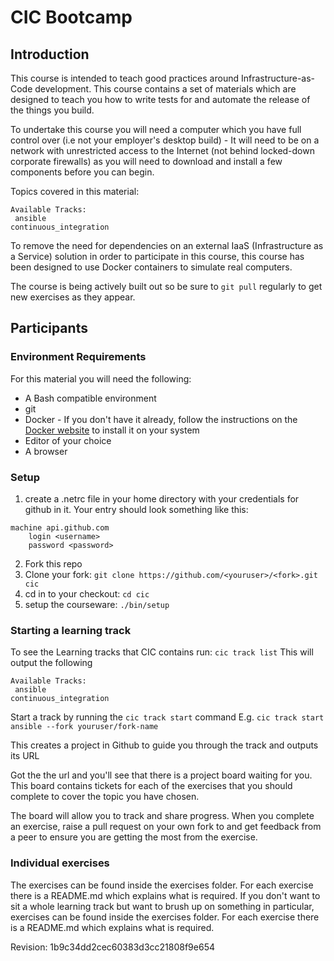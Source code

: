 # CIC Bootcamp
## Introduction
This course is intended to teach good practices around Infrastructure-as-Code development. This course contains a set of materials which are designed to teach you how to write tests for and automate the release of the things you build.

To undertake this course you will need a computer which you have full control over (i.e not your employer's desktop build) - It will need to be on a network with unrestricted access to the Internet (not behind locked-down corporate firewalls) as you will need to download and install a few components before you can begin.

Topics covered in this material:
```
Available Tracks:
 ansible
continuous_integration
```

To remove the need for dependencies on an external IaaS (Infrastructure as a Service) solution in order to participate in this course, this course has been designed to use Docker containers to simulate real computers.

The course is being actively built out so be sure to `git pull` regularly to get new exercises as they appear.

## Participants
### Environment Requirements
For this material you will need the following:
 - A Bash compatible environment
 - git
 - Docker - If you don't have it already, follow the instructions on the [Docker website](https://docs.docker.com/install/#next-release) to install it on your system
 - Editor of your choice
 - A browser

### Setup
1. create a .netrc file in your home directory with your credentials for github in it.
  Your entry should look something like this:
  ```
  machine api.github.com
      login <username>
      password <password>
  ```
2. Fork this repo
3. Clone your fork: `git clone https://github.com/<youruser>/<fork>.git cic`
4. cd in to your checkout: `cd cic`
5. setup the courseware: `./bin/setup`

### Starting a learning track
To see the Learning tracks that CIC contains run: `cic track list`
This will output the following
```
Available Tracks:
 ansible
continuous_integration
```

Start a track by running the `cic track start` command
E.g. `cic track start ansible --fork youruser/fork-name`

This creates a project in Github to guide you through the track and outputs its URL

Got the the url and you'll see that there is a project board waiting for you. This board contains tickets for each of the exercises that you should complete to cover the topic you have chosen.

The board will allow you to track and share progress. When you complete an exercise, raise a pull request on your own fork to and get feedback from a peer to ensure you are getting the most from the exercise.

### Individual exercises
The exercises can be found inside the exercises folder. For each exercise there is a README.md which explains what is required. If you don't want to sit a whole learning track but want to brush up on something in particular, exercises can be found inside the exercises folder. For each exercise there is a README.md which explains what is required.



  

Revision: 1b9c34dd2cec60383d3cc21808f9e654
